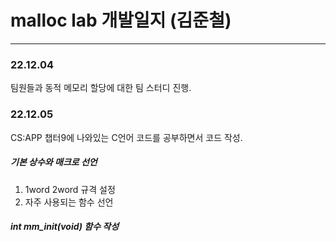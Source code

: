 # malloc lab 개발일지 (김준철)

---

### 22.12.04

팀원들과 동적 메모리 할당에 대한 팀 스터디 진행.

### 22.12.05

CS:APP 챕터9에 나와있는 C언어 코드를 공부하면서 코드 작성.

##### 기본 상수와 매크로 선언

1. 1word 2word 규격 설정
2. 자주 사용되는 함수 선언

##### int mm_init(void) 함수 작성
